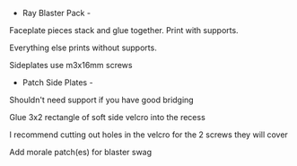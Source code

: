 - Ray Blaster Pack - 

Faceplate pieces stack and glue together. Print with supports.

Everything else prints without supports.

Sideplates use m3x16mm screws


- Patch Side Plates -

Shouldn't need support if you have good bridging

Glue 3x2 rectangle of soft side velcro into the recess

I recommend cutting out holes in the velcro for the 2 screws they will cover

Add morale patch(es) for blaster swag
